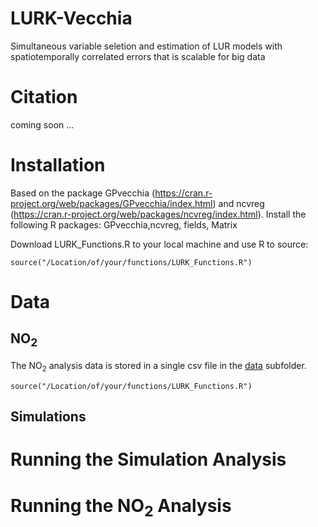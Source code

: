 # LURK-Vecchia

Simultaneous variable seletion and estimation of LUR models with spatiotemporally correlated errors that is scalable for big data

# Citation
coming soon ...

# Installation 
Based on the package GPvecchia (https://cran.r-project.org/web/packages/GPvecchia/index.html) and
ncvreg (https://cran.r-project.org/web/packages/ncvreg/index.html). 
Install the following R packages: GPvecchia,ncvreg, fields, Matrix

Download LURK_Functions.R to your local machine and use R to source:
```
source("/Location/of/your/functions/LURK_Functions.R") 
``` 

# Data

## NO<sub>2</sub>
The NO<sub>2</sub> analysis data is stored in a single csv file in the [data](https://github.com/NIEHS/LURK-Vecchia/tree/master/data) subfolder. 

```
source("/Location/of/your/functions/LURK_Functions.R") 
```
## Simulations

# Running the Simulation Analysis 

# Running the NO<sub>2</sub> Analysis 
